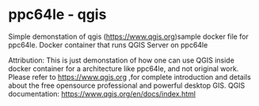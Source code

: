 # ppc64le - qgis
Simple demonstation of qgis (https://www.qgis.org)sample docker file for ppc64le. Docker container that runs QGIS Server on ppc64le

Attribution:
This is just demonstation of how one can use QGIS inside docker container for a architecture like ppc64le, and not original work.
Please refer to https://www.qgis.org ,for complete introduction and details about the free opensource professional and powerful desktop GIS.
QGIS documentation: https://www.qgis.org/en/docs/index.html
